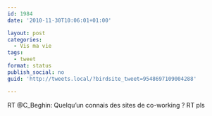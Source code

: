 ```yaml
---
id: 1984
date: '2010-11-30T10:06:01+01:00'

layout: post
categories:
  - Vis ma vie
tags:
  - tweet
format: status
publish_social: no
guid: 'http://tweets.local/?birdsite_tweet=9548697109004288'

---
```


RT @C\_Beghin: Quelqu’un connais des sites de co-working ? RT pls